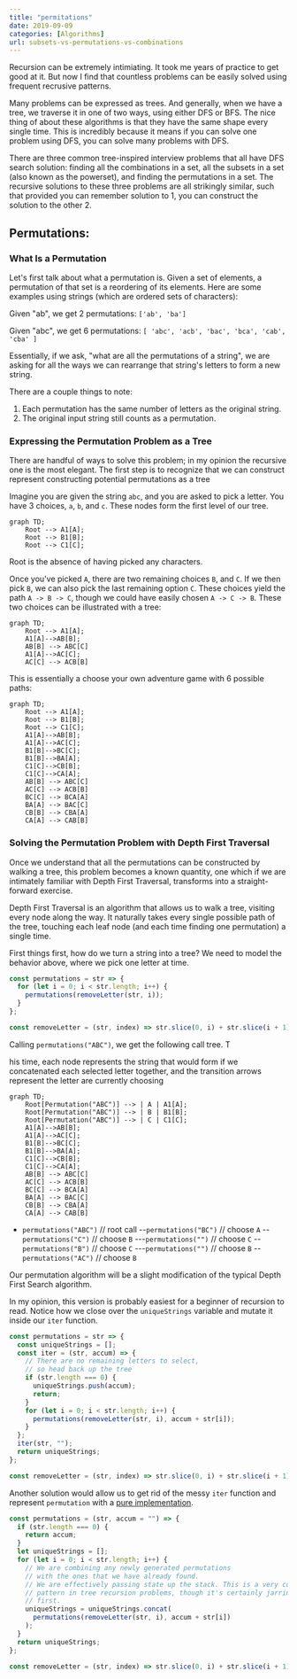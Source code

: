 ```yaml
---
title: "permitations"
date: 2019-09-09
categories: [Algorithms]
url: subsets-vs-permutations-vs-combinations
---
```


Recursion can be extremely intimiating. It took me years of practice to get good at it. But now I find that countless problems can be easily solved using frequent recrusive patterns.

Many problems can be expressed as trees. And generally, when we have a tree, we traverse it in one of two ways, using either DFS or BFS. The nice thing of about these algorithms is that they have the same shape every single time. This is incredibly because it means if you can solve one problem using DFS, you can solve many problems with DFS.

There are three common tree-inspired interview problems that all have DFS search solution: finding all the combinations in a set, all the subsets in a set (also known as the powerset), and finding the permutations in a set. The recursive solutions to these three problems are all strikingly similar, such that provided you can remember solution to 1, you can construct the solution to the other 2.

## Permutations:

### What Is a Permutation

Let's first talk about what a permutation is. Given a set of elements, a permutation of that set is a reordering of its elements. Here are some examples using strings (which are ordered sets of characters):

Given "ab", we get 2 permutations: `['ab', 'ba']`

Given "abc", we get 6 permutations: `[ 'abc', 'acb', 'bac', 'bca', 'cab', 'cba' ]`

Essentially, if we ask, "what are all the permutations of a string", we are asking for all the ways we can rearrange that string's letters to form a new string.

There are a couple things to note:

1. Each permutation has the same number of letters as the original string.
2. The original input string still counts as a permutation.

### Expressing the Permutation Problem as a Tree

There are handful of ways to solve this problem; in my opinion the recursive one is the most elegant. The first step is to recognize that we can construct represent constructing potential permutations as a tree

Imagine you are given the string `abc`, and you are asked to pick a letter. You have 3 choices, `a`, `b`, and `c`. These nodes form the first level of our tree.

```mermaid
graph TD;
    Root --> A1[A];
    Root --> B1[B];
    Root --> C1[C];
```

Root is the absence of having picked any characters.

Once you've picked `A`, there are two remaining choices `B`, and `C`. If we then pick `B`, we can also pick the last remaining option `C`. These choices yield the path `A -> B -> C`, though we could have easily chosen `A -> C -> B`. These two choices can be illustrated with a tree:

```mermaid
graph TD;
    Root --> A1[A];
    A1[A]-->AB[B];
    AB[B] --> ABC[C]
    A1[A]-->AC[C];
    AC[C] --> ACB[B]
```

This is essentially a choose your own adventure game with 6 possible paths:

```mermaid
graph TD;
    Root --> A1[A];
    Root --> B1[B];
    Root --> C1[C];
    A1[A]-->AB[B];
    A1[A]-->AC[C];
    B1[B]-->BC[C];
    B1[B]-->BA[A];
    C1[C]-->CB[B];
    C1[C]-->CA[A];
    AB[B] --> ABC[C]
    AC[C] --> ACB[B]
    BC[C] --> BCA[A]
    BA[A] --> BAC[C]
    CB[B] --> CBA[A]
    CA[A] --> CAB[B]
```

### Solving the Permutation Problem with Depth First Traversal

Once we understand that all the permutations can be constructed by walking a tree, this problem becomes a known quantity, one which if we are intimately familiar with Depth First Traversal, transforms into a straight-forward exercise.

Depth First Traversal is an algorithm that allows us to walk a tree, visiting every node along the way. It naturally takes every single possible path of the tree, touching each leaf node (and each time finding one permutation) a single time.

First things first, how do we turn a string into a tree? We need to model the behavior above, where we pick one letter at time.

```js
const permutations = str => {
  for (let i = 0; i < str.length; i++) {
    permutations(removeLetter(str, i));
  }
};

const removeLetter = (str, index) => str.slice(0, i) + str.slice(i + 1);
```

Calling `permutations("ABC")`, we get the following call tree. T

his time, each node represents the string that would form if we concatenated each selected letter together, and the transition arrows represent the letter are currently choosing

```mermaid
graph TD;
    Root[Permutation("ABC")] --> | A | A1[A];
    Root[Permutation("ABC")] --> | B | B1[B];
    Root[Permutation("ABC")] --> | C | C1[C];
    A1[A]-->AB[B];
    A1[A]-->AC[C];
    B1[B]-->BC[C];
    B1[B]-->BA[A];
    C1[C]-->CB[B];
    C1[C]-->CA[A];
    AB[B] --> ABC[C]
    AC[C] --> ACB[B]
    BC[C] --> BCA[A]
    BA[A] --> BAC[C]
    CB[B] --> CBA[A]
    CA[A] --> CAB[B]
```

- `permutations("ABC")` // root call
  --`permutations("BC")` // choose `A`
  --`permutations("C")` // choose `B`
  ---`permutations("")` // choose `C`
  --`permutations("B")` // choose `C`
  ---`permutations("")` // choose `B`
  --`permutations("AC")` // choose `B`

Our permutation algorithm will be a slight modification of the typical Depth First Search algorithm.

In my opinion, this version is probably easiest for a beginner of recursion to read. Notice how we close over the `uniqueStrings` variable and mutate it inside our `iter` function.

```js
const permutations = str => {
  const uniqueStrings = [];
  const iter = (str, accum) => {
    // There are no remaining letters to select,
    // so head back up the tree
    if (str.length === 0) {
      uniqueStrings.push(accum);
      return;
    }
    for (let i = 0; i < str.length; i++) {
      permutations(removeLetter(str, i), accum + str[i]);
    }
  };
  iter(str, "");
  return uniqueStrings;
};

const removeLetter = (str, index) => str.slice(0, i) + str.slice(i + 1);
```

Another solution would allow us to get rid of the messy `iter` function and represent `permutation` with a [pure implementation](https://en.wikipedia.org/wiki/Pure_function).

```js
const permutations = (str, accum = "") => {
  if (str.length === 0) {
    return accum;
  }
  let uniqueStrings = [];
  for (let i = 0; i < str.length; i++) {
    // We are combining any newly generated permutations
    // with the ones that we have already found.
    // We are effectively passing state up the stack. This is a very common
    // pattern in tree recursion problems, though it's certainly jarring at
    // first.
    uniqueStrings = uniqueStrings.concat(
      permutations(removeLetter(str, i), accum + str[i])
    );
  }
  return uniqueStrings;
};

const removeLetter = (str, index) => str.slice(0, i) + str.slice(i + 1);
```
